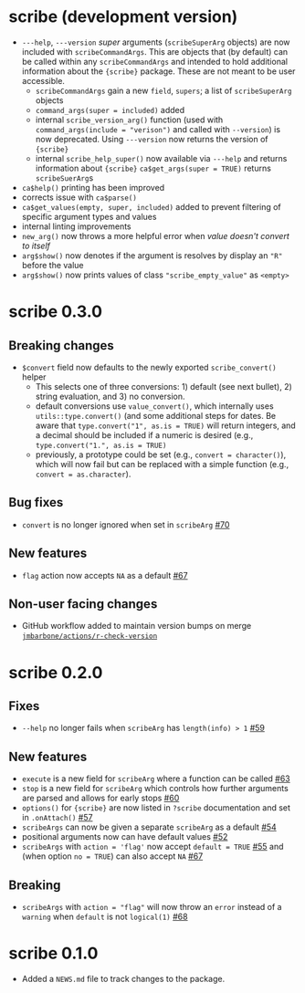 # scribe (development version)

- `---help`, `---version` _super_ arguments (`scribeSuperArg` objects) are now included with `scribeCommandArgs`.
This are objects that (by default) can be called within any `scribeCommandArgs` and intended to hold additional information about the `{scribe}` package.
These are not meant to be user accessible.
  - `scribeCommandArgs` gain a new `field`, `supers`; a list of `scribeSuperArg` objects
  - `command_args(super = included)` added
  - internal `scribe_version_arg()` function (used with `command_args(include = "verison")` and called with `--version`) is now deprecated.  Using `---version` now returns the version of `{scribe}`
  - internal `scribe_help_super()` now available via `---help` and returns information about `{scribe}`
  `ca$get_args(super = TRUE)` returns `scribeSuerArg`s
- `ca$help()` printing has been improved
- corrects issue with `ca$parse()`
- `ca$get_values(empty, super, included)` added to prevent filtering of specific argument types and values
- internal linting improvements
- `new_arg()` now throws a more helpful error when _value doesn't convert to itself_
- `arg$show()` now denotes if the argument is resolves by display an `"R"` before the value
- `arg$show()` now prints values of class `"scribe_empty_value"` as `<empty>`

# scribe 0.3.0

## Breaking changes

- `$convert` field now defaults to the newly exported `scribe_convert()` helper
  - This selects one of three conversions: 1) default (see next bullet), 2) string evaluation, and 3) no conversion.
  - default conversions use `value_convert()`, which internally uses `utils::type.convert()` (and some additional steps for dates.  Be aware that `type.convert("1", as.is = TRUE)` will return integers, and a decimal should be included if a numeric is desired (e.g., `type.convert("1.", as.is = TRUE)`
  - previously, a prototype could be set (e.g., `convert = character()`), which will now fail but can be replaced with a simple function (e.g., `convert = as.character`).

## Bug fixes

- `convert` is no longer ignored when set in `scribeArg` [#70](https://github.com/jmbarbone/scribe/issues/70)

## New features

- `flag` action now accepts `NA` as a default [#67](https://github.com/jmbarbone/scribe/issues/67)

## Non-user facing changes

- GitHub workflow added to maintain version bumps on merge [`jmbarbone/actions/r-check-version`](https://github.com/jmbarbone/actions/blob/main/examples/r-check-version.yaml)

# scribe 0.2.0

## Fixes

- `--help` no longer fails when `scribeArg` has `length(info) > 1` [#59](https://github.com/jmbarbone/scribe/issues/59)

## New features

- `execute` is a new field for `scribeArg` where a function can be called [#63](https://github.com/jmbarbone/scribe/issues/63)
- `stop` is a new field for `scribeArg` which controls how further arguments are parsed and allows for early stops [#60](https://github.com/jmbarbone/scribe/issues/60)
- `options()` for `{scribe}` are now listed in `?scribe` documentation and set in `.onAttach()` [#57](https://github.com/jmbarbone/scribe/issues/57)
- `scribeArgs` can now be given a separate `scribeArg` as a default [#54](https://github.com/jmbarbone/scribe/issues/54)
- positional arguments now can have default values [#52](https://github.com/jmbarbone/scribe/issues/52)
- `scribeArgs` with `action = 'flag'` now accept `default = TRUE` [#55](https://github.com/jmbarbone/scribe/issues/55) and (when option `no = TRUE`) can also accept `NA` [#67](https://github.com/jmbarbone/scribe/issues/67) 

## Breaking

- `scribeArgs` with `action = "flag"` will now throw an `error` instead of a `warning` when `default` is not `logical(1)` [#68](https://github.com/jmbarbone/scribe/issues/68) 

# scribe 0.1.0

- Added a `NEWS.md` file to track changes to the package.

